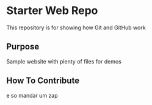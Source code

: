 # Starter Web Repo

This repository is for showing how Git and GitHub work

## Purpose

Sample website with plenty of files for demos

## How To Contribute
e so mandar um zap